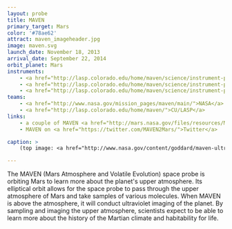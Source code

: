 ```yaml
---
layout: probe
title: MAVEN
primary_target: Mars
color: '#78ae62'
attract: maven_imageheader.jpg
image: maven.svg
launch_date: November 18, 2013
arrival_date: September 22, 2014
orbit_planet: Mars
instruments:
    - <a href="http://lasp.colorado.edu/home/maven/science/instrument-package/">solar wind and ionosphere sensors</a>
    - <a href="http://lasp.colorado.edu/home/maven/science/instrument-package/ngims/">spectrometer</a>
    - <a href="http://lasp.colorado.edu/home/maven/science/instrument-package/iuvs/">ultraviolet spectrograph</a>
teams:
    - <a href="http://www.nasa.gov/mission_pages/maven/main/">NASA</a>
    - <a href="http://lasp.colorado.edu/home/maven/">CU/LASP</a>
links:
    - a couple of MAVEN <a href="http://mars.nasa.gov/files/resources/MAVEN_MSL_coloring_sheet.pdf">coloring book</a> <a href="http://mars.nasa.gov/files/resources/MAVEN_at_Mars_coloring_sheet.pdf">sheets</a>
    - MAVEN on <a href="https://twitter.com/MAVEN2Mars/">Twitter</a>

caption: >
    (top image: <a href="http://www.nasa.gov/content/goddard/maven-ultraviolet-image-of-comet-siding-spring-s-hydrogen-coma/">hydrogen surrounding a comet</a> near Mars as seen in ultraviolet by MAVEN, Laboratory for Atmospheric and Space Physics, University of Colorado; NASA)

---
```

The MAVEN (Mars Atmosphere and Volatile Evolution) space probe is orbiting Mars to learn more about the planet's upper atmosphere. Its elliptical orbit allows for the space probe to pass through the upper atmosphere of Mars and take samples of various molecules. When MAVEN is above the atmosphere, it will conduct ultraviolet imaging of the planet. By sampling and imaging the upper atmosphere, scientists expect to be able to learn more about the history of the Martian climate and habitability for life.

